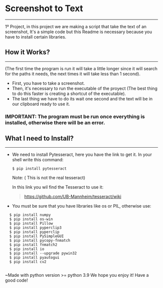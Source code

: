 # Screenshot to Text
***
1º Project, in this project we are making a script that take the text of an screenshot, It's a simple code but this Readme is necessary because you have to install certain libraries.

## How it Works?
***
(The first time the program is run it will take a little longer since it will search for the paths it needs, the next times it will take less than 1 second).

- First, you have to take a screenshot.
- Then, it's necessary to run the executable of the proyect (The best thing to do this faster is creating a shortcut of the executable).
- The last thing we have to do its wait one second and the text will be in our clipboard ready to use it.

### IMPORTANT: The program must be run once everything is installed, otherwise there will be an error.

## What I need to Install?
***
- We need to install Pytesseract, here you have the link to get it. 
  In your shell write this command:
  
  ```
  $ pip install pytesseract
  ```
  Note: ( This is not the real tesseract)
  
  In this link you wil find the Tesseract to use it: 
  > https://github.com/UB-Mannheim/tesseract/wiki

- You must be sure that you have libraries like os or PIL, otherwise use:

```
  $ pip install numpy
  $ pip install os-win
  $ pip install Pillow
  $ pip install pyperclip3
  $ pip install pyperclip
  $ pip install PySimpleGUI
  $ pip install pycopy-fnmatch 
  $ pip install fnmatch2
  $ pip install io
  $ pip install --upgrade pywin32
  $ pip install pyautogui
  $ pip install cv2
  
  ```
  ~Made with python version >= python 3.9
  We hope you enjoy it!
  Have a good code!
